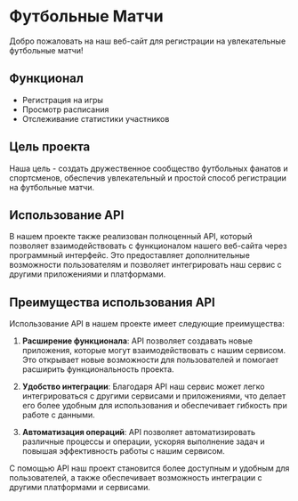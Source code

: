 # Футбольные Матчи

Добро пожаловать на наш веб-сайт для регистрации на увлекательные футбольные матчи!

## Функционал

- Регистрация на игры
- Просмотр расписания
- Отслеживание статистики участников

## Цель проекта

Наша цель - создать дружественное сообщество футбольных фанатов и спортсменов, обеспечив увлекательный и простой способ регистрации на футбольные матчи.



## Использование API

В нашем проекте также реализован полноценный API, который позволяет взаимодействовать с функционалом нашего веб-сайта через программный интерфейс. Это предоставляет дополнительные возможности пользователям и позволяет интегрировать наш сервис с другими приложениями и платформами.

## Преимущества использования API

Использование API в нашем проекте имеет следующие преимущества:

1. **Расширение функционала**: API позволяет создавать новые приложения, которые могут взаимодействовать с нашим сервисом. Это открывает новые возможности для пользователей и помогает расширить функциональность проекта.

2. **Удобство интеграции**: Благодаря API наш сервис может легко интегрироваться с другими сервисами и приложениями, что делает его более удобным для использования и обеспечивает гибкость при работе с данными.

3. **Автоматизация операций**: API позволяет автоматизировать различные процессы и операции, ускоряя выполнение задач и повышая эффективность работы с нашим сервисом.

С помощью API наш проект становится более доступным и удобным для пользователей, а также обеспечивает возможность интеграции с другими платформами и сервисами.
